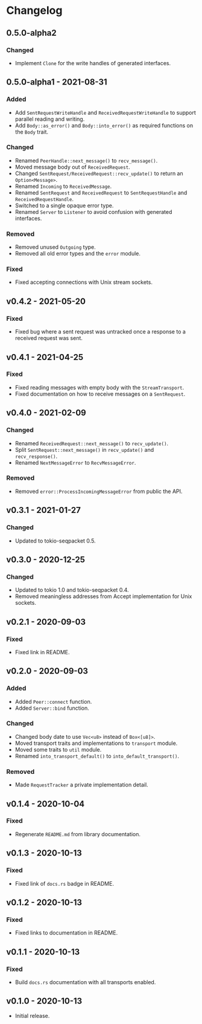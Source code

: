 # Changelog

## 0.5.0-alpha2
### Changed
- Implement `Clone` for the write handles of generated interfaces.

## 0.5.0-alpha1 - 2021-08-31
### Added
- Add `SentRequestWriteHandle` and `ReceivedRequestWriteHandle` to support parallel reading and writing.
- Add `Body::as_error()` and `Body::into_error()` as required functions on the `Body` trait.

### Changed
- Renamed `PeerHandle::next_message()` to `recv_message()`.
- Moved message body out of `ReceivedRequest`.
- Changed `SentRequest/ReceivedRequest::recv_update()` to return an `Option<Message>`.
- Renamed `Incoming` to `ReceivedMessage`.
- Renamed `SentRequest` and `ReceivedRequest` to `SentRequestHandle` and `ReceivedRequestHandle`.
- Switched to a single opaque error type.
- Renamed `Server` to `Listener` to avoid confusion with generated interfaces.

### Removed
- Removed unused `Outgoing` type.
- Removed all old error types and the `error` module.

### Fixed
- Fixed accepting connections with Unix stream sockets.

## v0.4.2 - 2021-05-20
### Fixed
- Fixed bug where a sent request was untracked once a response to a received request was sent.

## v0.4.1 - 2021-04-25
### Fixed
- Fixed reading messages with empty body with the `StreamTransport`.
- Fixed documentation on how to receive messages on a `SentRequest`.

## v0.4.0 - 2021-02-09
### Changed
- Renamed `ReceivedRequest::next_message()` to `recv_update()`.
- Split `SentRequest::next_message()` in `recv_update()` and `recv_response()`.
- Renamed `NextMessageError` to `RecvMessageError`.

### Removed
- Removed `error::ProcessIncomingMessageError` from public the API.

## v0.3.1 - 2021-01-27
### Changed
- Updated to tokio-seqpacket 0.5.

## v0.3.0 - 2020-12-25
### Changed
- Updated to tokio 1.0 and tokio-seqpacket 0.4.
- Removed meaningless addresses from Accept implementation for Unix sockets.

## v0.2.1 - 2020-09-03
### Fixed
- Fixed link in README.

## v0.2.0 - 2020-09-03
### Added
- Added `Peer::connect` function.
- Added `Server::bind` function.

### Changed
- Changed body date to use `Vec<u8>` instead of `Box<[u8]>`.
- Moved transport traits and implementations to `transport` module.
- Moved some traits to `util` module.
- Renamed `into_transport_default()` to `into_default_transport()`.

### Removed
- Made `RequestTracker` a private implementation detail.

## v0.1.4 - 2020-10-04
### Fixed
- Regenerate `README.md` from library documentation.

## v0.1.3 - 2020-10-13
### Fixed
- Fixed link of `docs.rs` badge in README.

## v0.1.2 - 2020-10-13
### Fixed
- Fixed links to documentation in README.

## v0.1.1 - 2020-10-13
### Fixed
- Build `docs.rs` documentation with all transports enabled.

## v0.1.0 - 2020-10-13
- Initial release.
